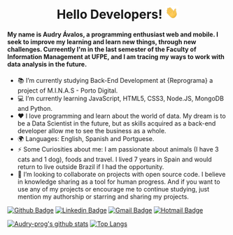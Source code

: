 <h1 align="center"> Hello Developers! <img src="https://raw.githubusercontent.com/ABSphreak/ABSphreak/master/gifs/Hi.gif" width="30px"></h1>

<h4> My name is Audry Ávalos, a programming enthusiast web and mobile. I seek to improve my learning and learn new things, through new challenges. Curreently I'm in the last semester of the Faculty of Information Management at UFPE, and I am tracing my ways to work with data analysis in the future. </h4>
 
- 📚 I’m currently studying Back-End Development at {Reprograma} a project of M.I.N.A.S - Porto Digital.
- 💻 I’m currently learning JavaScript, HTML5, CSS3, Node.JS, MongoDB and Python.
- ❤️ I love programming and learn about the world of data. My dream is to be a Data Scientist in the future, but as skills acquired as a back-end developer allow me to see the business as a whole.
- 🌍 Languages: English, Spanish and Portguese.
- ⚡ Some Curiosities about me: I am passionate about animals (I have 3 cats and 1 dog), foods and travel. I lived 7 years in Spain and would return to live outside Brazil if I had the opportunity.
- 👯 I’m looking to collaborate on projects with open source code. I believe in knowledge sharing as a tool for human progress. And if you want to use any of my projects or encourage me to continue studying, just mention my authorship or starring and sharing my projects.

[![Github Badge](https://img.shields.io/badge/-Github-000?style=flat-square&logo=Github&logoColor=white&link=https://github.com/Audry-prog)](https://github.com/Audry-prog) [![Linkedin Badge](https://img.shields.io/badge/-LinkedIn-blue?style=flat-square&logo=Linkedin&logoColor=white&link=https://www.linkedin.com/in/audry-%C3%A1valos-b902b533)](https://www.linkedin.com/in/audry-%C3%A1valos-b902b533/) [![Gmail Badge](https://img.shields.io/badge/-Gmail-c14438?style=flat-square&logo=Gmail&logoColor=white&link=mailto:linda.audry@gmail.com)](mailto:linda.audry@gmail.com) [![Hotmail Badge](https://img.shields.io/badge/-Hotmail-0078D4?style=flat-square&logo=microsoft-outlook&logoColor=white&link=mailto:audryavalos@hotmail.com)](mailto:audryavalos@hotmail.com)

[![Audry-prog's github stats](https://github-readme-stats.vercel.app/api?username=Audry-prog&show_icons=true&theme=radical)](https://github.com/Audry-prog/github-readme-stats) [![Top Langs](https://github-readme-stats.vercel.app/api/top-langs/?username=Audry-prog&layout=compact&theme=radical)](https://github.com/Audry-prog/github-readme-stats)
